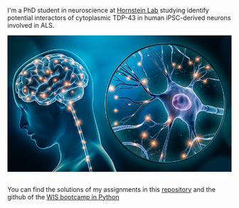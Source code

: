 I'm a PhD student in neuroscience at [Hornstein Lab](https://www.weizmann.ac.il/molgen/hornstein/home) studying identify potential interactors of cytoplasmic TDP-43 in human iPSC-derived neurons involved in ALS.
 ![](/neuroscience-800-wide.jpg)

You can find the solutions of my assignments in this [repository](https://github.com/theammn/assignments-.git) and the github of the [WIS bootcamp in Python](https://github.com/szabgab/wis-python-course-2024-04)
